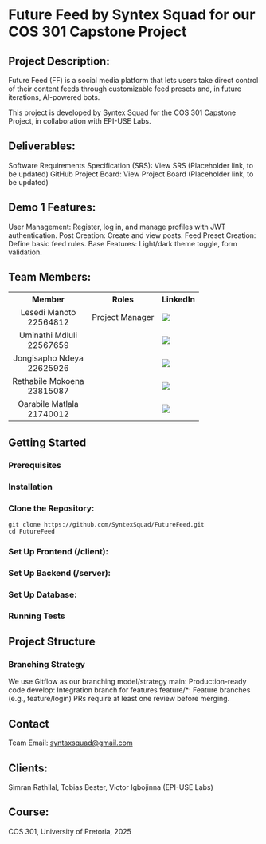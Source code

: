 # Future Feed by Syntex Squad for our COS 301 Capstone Project

## Project Description:
Future Feed (FF) is a social media platform that lets users take direct control of their content feeds through customizable feed presets and, in future iterations, AI-powered bots.

This project is developed by Syntex Squad for the COS 301 Capstone Project, in collaboration with EPI-USE Labs.

## Deliverables:
Software Requirements Specification (SRS): View SRS (Placeholder link, to be updated)
GitHub Project Board: View Project Board (Placeholder link, to be updated)

## Demo 1 Features:
User Management: Register, log in, and manage profiles with JWT authentication.
Post Creation: Create and view posts.
Feed Preset Creation: Define basic feed rules.
Base Features: Light/dark theme toggle, form validation.

## Team Members:
<table>
    <tr><th>Member</th><th>Roles</th><th>LinkedIn</th></tr>
    <tr>
    	<td align="center">
			Lesedi Manoto
			<br> 
			22564812
			<br>
	  	</td>
	  	<td align="center">
			Project Manager
	  	</td>
	  	<td>
			<a href="https://www.linkedin.com/in/lesedimanoto"> 
				<img src="https://custom-icon-badges.demolab.com/badge/LinkedIn-0A66C2?logo=linkedin-white&logoColor=fff">
			</a>
	  	</td>
	</tr>
    <tr>
    	<td align="center">
		 	Uminathi Mdluli
			<br> 
			22567659
			<br>
	  	</td>
	  	<td align="center">
	  	</td>
	  	<td>
			<a href="https://za.linkedin.com/in/uminathi-mdluli-14b910340"> 
				<img src="https://custom-icon-badges.demolab.com/badge/LinkedIn-0A66C2?logo=linkedin-white&logoColor=fff">
			</a>
	  	</td>
	</tr>
    <tr>
    	<td align="center">
		 	Jongisapho Ndeya
			<br> 
			22625926
			<br>
	  	</td>
	  	<td align="center">
	  	</td>
	  	<td>
			<a href="http://www.linkedin.com/in/jongisapho-ndeya-101676253"> 
				<img src="https://custom-icon-badges.demolab.com/badge/LinkedIn-0A66C2?logo=linkedin-white&logoColor=fff">
			</a>
	  	</td>
	</tr>
    <tr>
    	<td align="center">
		 	Rethabile Mokoena
			<br> 
			23815087
			<br>
	  	</td>
	  	<td align="center">
	  	</td>
	  	<td>
			<a href="https://www.linkedin.com/in/rethabile-mokoena/"> 
				<img src="https://custom-icon-badges.demolab.com/badge/LinkedIn-0A66C2?logo=linkedin-white&logoColor=fff">
			</a>
	  	</td>
	</tr>
    <tr>
    	<td align="center">
		 	Oarabile Matlala
			<br> 
			21740012
			<br>
	  	</td>
	  	<td align="center">
	  	</td>
	  	<td>
			<a href="www.linkedin.com/in/oarabile-matlala-849627341"> 
				<img src="https://custom-icon-badges.demolab.com/badge/LinkedIn-0A66C2?logo=linkedin-white&logoColor=fff">
			</a>
	  	</td>
	</tr>
</table>

## Getting Started
### Prerequisites

### Installation

### Clone the Repository:
```
git clone https://github.com/SyntexSquad/FutureFeed.git
cd FutureFeed
```

### Set Up Frontend (/client):



### Set Up Backend (/server):


### Set Up Database:

### Running Tests

## Project Structure

### Branching Strategy
We use Gitflow as our branching model/strategy
main: Production-ready code
develop: Integration branch for features
feature/*: Feature branches (e.g., feature/login)
PRs require at least one review before merging.

## Contact
Team Email: syntaxsquad@gmail.com

## Clients: 
Simran Rathilal, Tobias Bester, Victor Igbojinna (EPI-USE Labs)

## Course: 
COS 301, University of Pretoria, 2025
